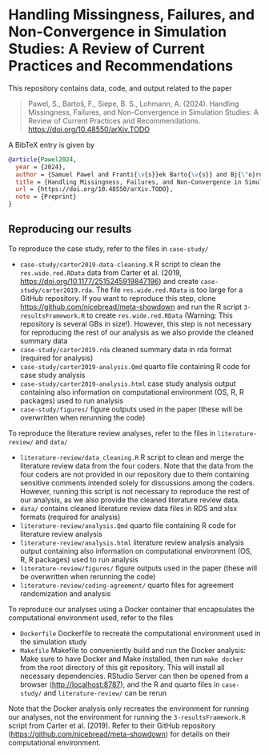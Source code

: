 # Handling Missingness, Failures, and Non-Convergence in Simulation Studies: A Review of Current Practices and Recommendations

This repository contains data, code, and output related to the paper

> Pawel, S., Bartoš, F., Siepe, B. S., Lohmann, A. (2024). Handling Missingness, Failures, and Non-Convergence in Simulation Studies: A Review of Current Practices and Recommendations. <https://doi.org/10.48550/arXiv.TODO>

  
A BibTeX entry is given by

```BibTeX
@article{Pawel2024,
  year = {2024},
  author = {Samuel Pawel and Franti{\v{s}}ek Barto{\v{s}} and Bj{\"o}rn S. Siepe and Anna Lohmann},
  title = {Handling Missingness, Failures, and Non-Convergence in Simulation Studies: A Review of Current Practices and Recommendations},
  url = {https://doi.org/10.48550/arXiv.TODO},
  note = {Preprint}
}
```

## Reproducing our results

To reproduce the case study, refer to the files in `case-study/`

* `case-study/carter2019-data-cleaning.R` R script to clean the
  `res.wide.red.RData` data from Carter et al. (2019,
  <https://doi.org/10.1177/2515245919847196>) and create
  `case-study/carter2019.rda`. The file `res.wide.red.RData` is too large for a
  GitHub repository. If you want to reproduce this step, clone
  <https://github.com/nicebread/meta-showdown> and run the R script
  `3-resultsFramework.R` to create `res.wide.red.RData` (Warning: This
  repository is several GBs in size!). However, this step is not necessary for
  reproducing the rest of our analysis as we also provide the cleaned summary
  data
* `case-study/carter2019.rda` cleaned summary data in rda format (required for
  analysis)
* `case-study/carter2019-analysis.Qmd` quarto file containing R code for case
  study analysis
* `case-study/carter2019-analysis.html` case study analysis output containing
  also information on computational environment (OS, R, R packages) used to run
  analysis
* `case-study/figures/` figure outputs used in the paper (these will be
  overwritten when rerunning the code)


To reproduce the literature review analyses, refer to the files in
`literature-review/` and `data/`

* `literature-review/data_cleaning.R` R script to clean and merge the literature
  review data from the four coders. Note that the data from the four coders are
  not provided in our repository due to them containing sensitive comments
  intended solely for discussions among the coders. However, running this script
  is not necessary to reproduce the rest of our analysis, as we also provide the
  cleaned literature review data.
* `data/` contains cleaned literature review data files in RDS and xlsx formats
  (required for analysis)
* `literature-review/analysis.Qmd` quarto file containing R code for literature
  review analysis
* `literature-review/analysis.html` literature review analysis analysis output
  containing also information on computational environment (OS, R, R packages)
  used to run analysis
* `literature-review/figures/` figure outputs used in the paper (these will be
  overwritten when rerunning the code)
* `literature-review/coding-agreement/` quarto files for agreement randomization
  and analysis
  
To reproduce our analyses using a Docker container that encapsulates the
computational environment used, refer to the files

* `Dockerfile` Dockerfile to recreate the computational environment used in the
  simulation study
* `Makefile` Makefile to conveniently build and run the Docker analysis: Make
  sure to have Docker and Make installed, then run `make docker` from the root
  directory of this git repository. This will install all necessary
  dependencies. RStudio Server can then be opened from a browser
  (<http://localhost:8787>), and the R and quarto files in `case-study/` and
  `literature-review/` can be rerun

Note that the Docker analysis only recreates the environment for running our
analyses, not the environment for running the `3-resultsFramework.R` script from
Carter et al. (2019). Refer to their GitHub repository
(<https://github.com/nicebread/meta-showdown>) for details on their
computational environment.

